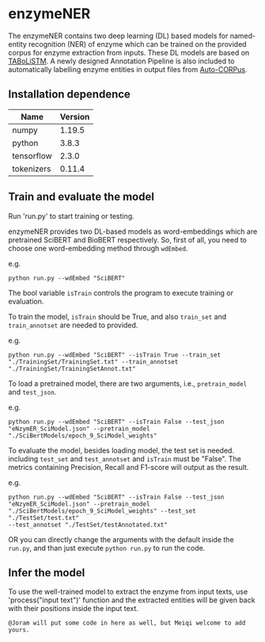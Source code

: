 # enzymeNER
The enzymeNER contains two deep learning (DL) based models for named-entity recognition (NER) of enzyme which can be trained on the provided corpus for enzyme extraction from inputs. These DL models are based on [TABoLiSTM](https://github.com/omicsNLP/MetaboliteNER). A newly designed Annotation Pipeline is also included to automatically labelling enzyme entities in output files from [Auto-CORPus](https://github.com/omicsNLP/Auto-CORPus). 

## Installation dependence
| Name | Version |
|------|---------|
|numpy|1.19.5|
|python|3.8.3|
|tensorflow|2.3.0|
|tokenizers|0.11.4|

## Train and evaluate the model
Run 'run.py' to start training or testing.

enzymeNER provides two DL-based models as word-embeddings which are pretrained SciBERT and BioBERT respectively. So, first of all, you need to choose one word-embedding method through ```wdEmbed```.

e.g.

```
python run.py --wdEmbed "SciBERT"
```

The bool variable ```isTrain``` controls the program to execute training or evaluation.

To train the model, ```isTrain``` should be True, and also ```train_set``` and ```train_annotset``` are needed to provided.

e.g.

```
python run.py --wdEmbed "SciBERT" --isTrain True --train_set "./TrainingSet/TrainingSet.txt" --train_annotset "./TrainingSet/TrainingSetAnnot.txt"
```

To load a pretrained model, there are two arguments, i.e.,  ```pretrain_model``` and ```test_json```.

e.g.
```
python run.py --wdEmbed "SciBERT" --isTrain False --test_json "eNzymER_SciModel.json" --pretrain_model "./SciBertModels/epoch_9_SciModel_weights" 
```

To evaluate the model, besides loading model, the test set is needed. including ```test_set``` and ```test_annotset``` and ```isTrain``` must be "False". The metrics containing Precision, Recall and F1-score will output as the result.

e.g.

```
python run.py --wdEmbed "SciBERT" --isTrain False --test_json "eNzymER_SciModel.json" --pretrain_model "./SciBertModels/epoch_9_SciModel_weights" --test_set "./TestSet/test.txt"
--test_annotset "./TestSet/testAnnotated.txt"
```

OR you can directly change the arguments with the default inside the ```run.py```, and than just execute ```python run.py``` to run the code.

## Infer the model
To use the well-trained model to extract the enzyme from input texts, use 'process("input text")' function and the extracted entities will be given back with their positions inside the input text.

```
@Joram will put some code in here as well, but Meiqi welcome to add yours.
```
